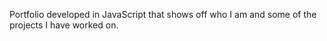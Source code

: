 Portfolio developed in JavaScript that shows off who I am and some of the projects I have worked on.
```

